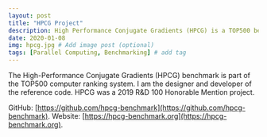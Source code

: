 ```yaml
---
layout: post
title: "HPCG Project"
description: High Performance Conjugate Gradients (HPCG) is a TOP500 benchmark for ranking the fastest computers on the planet.
date: 2020-01-08
img: hpcg.jpg # Add image post (optional)
tags: [Parallel Computing, Benchmarking] # add tag
---
```

The High-Performance Conjugate Gradients (HPCG) benchmark is part of the TOP500 computer ranking system. I am the designer and developer of the reference code.  HPCG was a 2019 R&D 100 Honorable Mention project.

GitHub: [https://github.com/hpcg-benchmark](https://github.com/hpcg-benchmark).  Website: [https://hpcg-benchmark.org](https://hpcg-benchmark.org).
